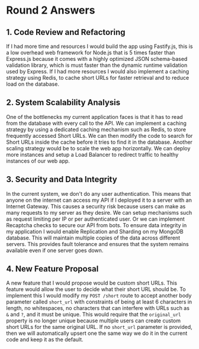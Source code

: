 # Round 2 Answers

## 1. Code Review and Refactoring

If I had more time and resources I would build the app using Fastify.js, this is a low overhead web framework for Node.js that is 5 times faster than Express.js because it comes with a highly optimized JSON schema-based validation library, which is must faster than the dynamic runtime validation used by Express. If I had more resources I would also implement a caching strategy using Redis, to cache short URLs for faster retrieval and to reduce load on the database.

## 2. System Scalability Analysis

One of the bottlenecks my current application faces is that it has to read from the database with every call to the API. We can implement a caching strategy by using a dedicated caching mechanism such as Redis, to store frequently accessed Short URLs. We can then modify the code to search for Short URLs inside the cache before it tries to find it in the database. Another scaling strategy would be to scale the web app horizontally. We can deploy more instances and setup a Load Balancer to redirect traffic to healthy instances of our web app.

## 3. Security and Data Integrity

In the current system, we don't do any user authentication. This means that anyone on the internet can access my API if I deployed it to a server with an Internet Gateway. This causes a security risk because users can make as many requests to my server as they desire. We can setup mechanisms such as request limiting per IP or per authenticated user. Or we can implement Recaptcha checks to secure our API from bots. To ensure data integrity in my application I would enable Replication and Sharding on my MongoDB database. This will maintain multiple copies of the data across different servers. This provides fault tolerance and ensures that the system remains available even if one server goes down.

## 4. New Feature Proposal

A new feature that I would propose would be custom short URLs. This feature would allow the user to decide what their short URL should be. To implement this I would modify my `POST /short` route to accept another body parameter called `short_url` with constraints of being at least 6 characters in length, no whitespaces, no characters that can interfere with URLs such as `&` and `?`, and it must be unique. This would require that the `original_url` property is no longer unique because multiple users can create custom short URLs for the same original URL. If no `short_url` parameter is provided, then we will automatically upsert one the same way we do it in the current code and keep it as the default.
